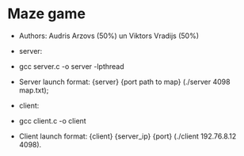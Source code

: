 # Maze game
  - Authors: Audris Arzovs (50%) un Viktors Vradijs (50%)
  
  - server:
  - gcc server.c -o server -lpthread
  - Server launch format: {server} {port path to map} (./server 4098 map.txt);

  - client:
  - gcc client.c -o client
  - Client launch format: {client} {server_ip} {port} (./client 192.76.8.12 4098).